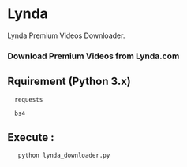 # Lynda
Lynda Premium Videos Downloader.

### Download Premium Videos from Lynda.com

## Rquirement (Python 3.x)
```
  requests
```
```
  bs4
```
## Execute :
```
   python lynda_downloader.py
```
